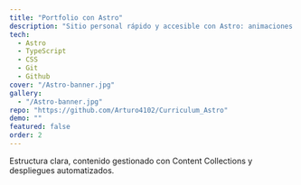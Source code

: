 ```yaml
---
title: "Portfolio con Astro"
description: "Sitio personal rápido y accesible con Astro: animaciones suaves sin frameworks, Content Collections y despliegue automatizado. Optimizado para rendimiento y DX."
tech:
  - Astro
  - TypeScript
  - CSS
  - Git
  - Github
cover: "/Astro-banner.jpg"
gallery:
  - "/Astro-banner.jpg"
repo: "https://github.com/Arturo4102/Curriculum_Astro"
demo: ""
featured: false
order: 2
---
```


Estructura clara, contenido gestionado con Content Collections y despliegues automatizados.
